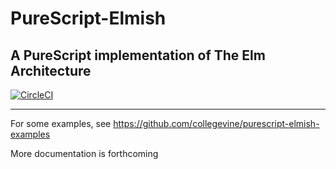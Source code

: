 # PureScript-Elmish
## A PureScript implementation of The Elm Architecture

[![CircleCI](https://circleci.com/gh/collegevine/purescript-elmish.svg?style=svg)](https://circleci.com/gh/collegevine/purescript-elmish)

______

For some examples, see https://github.com/collegevine/purescript-elmish-examples

More documentation is forthcoming
